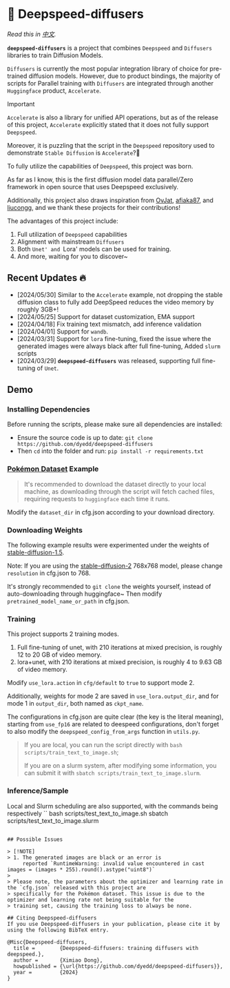 # 🧩 Deepspeed-diffusers

*Read this in [中文](README.md).*

**`deepspeed-diffusers`** is a project that combines `Deepspeed` and `Diffusers` libraries to train Diffusion Models.

`Diffusers` is currently the most popular integration library of choice for pre-trained diffusion models. However, due
to product bindings, the majority of scripts for Parallel training with `Diffusers` are integrated through
another `Huggingface` product, `Accelerate`.

> [!IMPORTANT]
> `Accelerate` is also a library for unified API operations, but as of the release of this project, `Accelerate`
> explicitly stated that it does not fully support `Deepspeed`.
>
> Moreover, it is puzzling that the script in the `Deepspeed` repository used to demonstrate `Stable Diffusion`
> is `Accelerate`?🤔
>
> To fully utilize the capabilities of `Deepspeed`, this project was born.
> 
> As far as I know, this is the first diffusion model data parallel/Zero framework in open source that uses Deepspeed exclusively.

Additionally, this project also draws inspiration
from [OvJat](https://github.com/OvJat/DeepSpeedTutorial), [afiaka87](https://github.com/afiaka87/latent-diffusion-deepspeed),
and [liucongg](https://github.com/liucongg/ChatGLM-Finetuning), and we thank these projects for their contributions!


The advantages of this project include:

1. Full utilization of `Deepspeed` capabilities
2. Alignment with mainstream `Diffusers`
3. Both `Unet' and `Lora' models can be used for training. 
4. And more, waiting for you to discover~

## Recent Updates 🔥

- [2024/05/30] Similar to the `Accelerate` example, not dropping the stable diffusion class to fully add DeepSpeed reduces the video memory by roughly 3GB+!
- [2024/05/25] Support for dataset customization, EMA support
- [2024/04/18] Fix training text mismatch, add inference validation
- [2024/04/01] Support for `wandb`.
- [2024/03/31] Support for `lora` fine-tuning, fixed the issue where the generated images were always black after full
  fine-tuning, Added `slurm` scripts
- [2024/03/29] **`deepspeed-diffusers`** was released, supporting full fine-tuning of `Unet`.

## Demo

### Installing Dependencies

Before running the scripts, please make sure all dependencies are installed:

- Ensure the source code is up to date: `git clone https://github.com/dyedd/deepspeed-diffusers`
- Then `cd` into the folder and run: `pip install -r requirements.txt`

### [Pokémon Dataset](https://huggingface.co/datasets/lambdalabs/pokemon-blip-captions) Example

> It's recommended to download the dataset directly to your local machine, as downloading through the script will fetch
> cached files, requiring requests to `huggingface` each time it runs.

Modify the `dataset_dir` in cfg.json according to your download directory.

### Downloading Weights

The following example results were experimented under the weights
of [stable-diffusion-1.5](https://huggingface.co/runwayml/stable-diffusion-v1-5).

Note: If you are using the [stable-diffusion-2](https://huggingface.co/stabilityai/stable-diffusion-2) 768x768 model,
please change `resolution` in cfg.json to 768.

It's strongly recommended to `git clone` the weights yourself, instead of auto-downloading through huggingface~ Then
modify `pretrained_model_name_or_path` in cfg.json.

### Training

This project supports 2 training modes.

1. Full fine-tuning of unet, with 210 iterations at mixed precision, is roughly 12 to 20 GB of video memory.
2. lora+unet, with 210 iterations at mixed precision, is roughly 4 to 9.63 GB of video memory.

Modify `use_lora.action` in `cfg/default` to `true` to support mode 2.

Additionally, weights for mode 2 are saved in `use_lora.output_dir`, and for mode 1 in `output_dir`, both named
as `ckpt_name`.

The configurations in cfg.json are quite clear (the key is the literal meaning), starting from `use_fp16` are related to
deespeed configurations, don't forget to also modify the `deepspeed_config_from_args` function in `utils.py`.

> If you are local, you can run the script directly with `bash scripts/train_text_to_image.sh`;
>
> If you are on a slurm system, after modifying some information, you can submit it with `sbatch scripts/train_text_to_image.slurm`.

### Inference/Sample
Local and Slurm scheduling are also supported, with the commands being respectively
``
bash scripts/test_text_to_image.sh
sbatch scripts/test_text_to_image.slurm
```

## Possible Issues

> [!NOTE]
> 1. The generated images are black or an error is
     reported `RuntimeWarning: invalid value encountered in cast images = (images * 255).round().astype("uint8")`
>
> Please note, the parameters about the optimizer and learning rate in the `cfg.json` released with this project are
> specifically for the Pokémon dataset. This issue is due to the optimizer and learning rate not being suitable for the
> training set, causing the training loss to always be none.

## Citing Deepspeed-diffusers
If you use Deepspeed-diffusers in your publication, please cite it by using the following BibTeX entry.

@Misc{Deepspeed-diffusers,
  title =        {Deepspeed-diffusers: training diffusers with deepspeed.},
  author =       {Ximiao Dong},
  howpublished = {\url{https://github.com/dyedd/deepspeed-diffusers}},
  year =         {2024}
}
